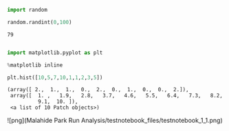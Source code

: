 

```python
import random

random.randint(0,100)
```




    79




```python

import matplotlib.pyplot as plt

%matplotlib inline

plt.hist([10,5,7,10,1,1,2,3,5])
```




    (array([ 2.,  1.,  1.,  0.,  2.,  0.,  1.,  0.,  0.,  2.]),
     array([  1. ,   1.9,   2.8,   3.7,   4.6,   5.5,   6.4,   7.3,   8.2,
              9.1,  10. ]),
     <a list of 10 Patch objects>)




![png](Malahide Park Run Analysis/testnotebook_files/testnotebook_1_1.png)

